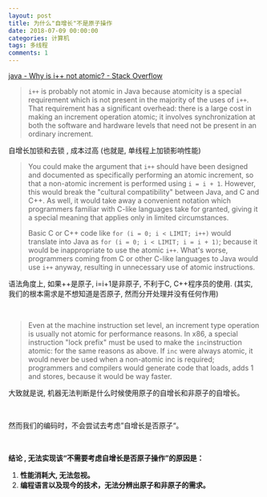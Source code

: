 ```yaml
---
layout: post
title: 为什么"自增长"不是原子操作
date: 2018-07-09 00:00:00
categories: 计算机
tags: 多线程 
comments: 1
---
```




﻿[java - Why is i++ not atomic? - Stack Overflow](https://stackoverflow.com/questions/25168062/why-is-i-not-atomic)

> `i++` is probably not atomic in Java because atomicity is a special requirement which is not present in the majority of the uses of `i++`. That requirement has a significant overhead: there is a large cost in making an increment operation atomic; it involves synchronization at both the software and hardware levels that need not be present in an ordinary increment. 

自增长加锁和去锁 , 成本过高 (也就是, 单线程上加锁影响性能)

> You could make the argument that `i++` should have been designed and documented as specifically performing an atomic increment, so that a non-atomic increment is performed using `i = i + 1`. However, this would break the "cultural compatibility" between Java, and C and C++. As well, it would take away a convenient notation which programmers familiar with C-like languages take for granted, giving it a special meaning that applies only in limited circumstances.
>
> Basic C or C++ code like `for (i = 0; i < LIMIT; i++)` would translate into Java as `for (i = 0; i < LIMIT; i = i + 1)`; because it would be inappropriate to use the atomic `i++`. What's worse, programmers coming from C or other C-like languages to Java would use `i++` anyway, resulting in unnecessary use of atomic instructions.

语法角度上, 如果++是原子, i=i+1是非原子, 不利于C, C++程序员的使用.  (其实, 我们的根本需求是不想知道是否原子, 然而分开处理并没有任何作用)

<br>

> Even at the machine instruction set level, an increment type operation is usually not atomic for performance reasons. In x86, a special instruction "lock prefix" must be used to make the `inc`instruction atomic: for the same reasons as above. If `inc` were always atomic, it would never be used when a non-atomic inc is required; programmers and compilers would generate code that loads, adds 1 and stores, because it would be way faster. 

大致就是说, 机器无法判断是什么时候使用原子的自增长和非原子的自增长。

<br>

然而我们的编码时，不会尝试去考虑”自增长是否原子“。

<br>

**结论 , 无法实现该“不需要考虑自增长是否原子操作”的原因是：**

1. **性能消耗大, 无法忽视。**
2. **编程语言以及现今的技术，无法分辨出原子和非原子的需求。**